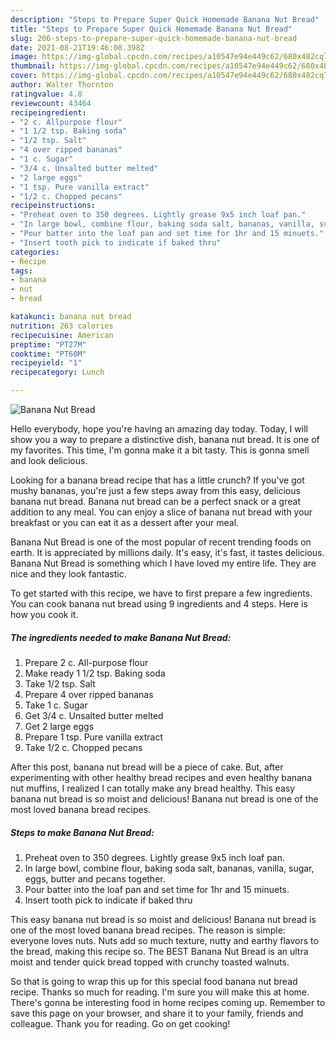 ```yaml
---
description: "Steps to Prepare Super Quick Homemade Banana Nut Bread"
title: "Steps to Prepare Super Quick Homemade Banana Nut Bread"
slug: 206-steps-to-prepare-super-quick-homemade-banana-nut-bread
date: 2021-08-21T19:46:08.398Z
image: https://img-global.cpcdn.com/recipes/a10547e94e449c62/680x482cq70/banana-nut-bread-recipe-main-photo.jpg
thumbnail: https://img-global.cpcdn.com/recipes/a10547e94e449c62/680x482cq70/banana-nut-bread-recipe-main-photo.jpg
cover: https://img-global.cpcdn.com/recipes/a10547e94e449c62/680x482cq70/banana-nut-bread-recipe-main-photo.jpg
author: Walter Thornton
ratingvalue: 4.8
reviewcount: 43464
recipeingredient:
- "2 c. Allpurpose flour"
- "1 1/2 tsp. Baking soda"
- "1/2 tsp. Salt"
- "4 over ripped bananas"
- "1 c. Sugar"
- "3/4 c. Unsalted butter melted"
- "2 large eggs"
- "1 tsp. Pure vanilla extract"
- "1/2 c. Chopped pecans"
recipeinstructions:
- "Preheat oven to 350 degrees. Lightly grease 9x5 inch loaf pan."
- "In large bowl, combine flour, baking soda salt, bananas, vanilla, sugar, eggs, butter and pecans together."
- "Pour batter into the loaf pan and set time for 1hr and 15 minuets."
- "Insert tooth pick to indicate if baked thru"
categories:
- Recipe
tags:
- banana
- nut
- bread

katakunci: banana nut bread 
nutrition: 263 calories
recipecuisine: American
preptime: "PT27M"
cooktime: "PT60M"
recipeyield: "1"
recipecategory: Lunch

---
```



![Banana Nut Bread](https://img-global.cpcdn.com/recipes/a10547e94e449c62/680x482cq70/banana-nut-bread-recipe-main-photo.jpg)

Hello everybody, hope you're having an amazing day today. Today, I will show you a way to prepare a distinctive dish, banana nut bread. It is one of my favorites. This time, I'm gonna make it a bit tasty. This is gonna smell and look delicious.

Looking for a banana bread recipe that has a little crunch? If you&#39;ve got mushy bananas, you&#39;re just a few steps away from this easy, delicious banana nut bread. Banana nut bread can be a perfect snack or a great addition to any meal. You can enjoy a slice of banana nut bread with your breakfast or you can eat it as a dessert after your meal.

Banana Nut Bread is one of the most popular of recent trending foods on earth. It is appreciated by millions daily. It's easy, it's fast, it tastes delicious. Banana Nut Bread is something which I have loved my entire life. They are nice and they look fantastic.


To get started with this recipe, we have to first prepare a few ingredients. You can cook banana nut bread using 9 ingredients and 4 steps. Here is how you cook it.

<!--inarticleads1-->

##### The ingredients needed to make Banana Nut Bread:

1. Prepare 2 c. All-purpose flour
1. Make ready 1 1/2 tsp. Baking soda
1. Take 1/2 tsp. Salt
1. Prepare 4 over ripped bananas
1. Take 1 c. Sugar
1. Get 3/4 c. Unsalted butter melted
1. Get 2 large eggs
1. Prepare 1 tsp. Pure vanilla extract
1. Take 1/2 c. Chopped pecans


After this post, banana nut bread will be a piece of cake. But, after experimenting with other healthy bread recipes and even healthy banana nut muffins, I realized I can totally make any bread healthy. This easy banana nut bread is so moist and delicious! Banana nut bread is one of the most loved banana bread recipes. 

<!--inarticleads2-->

##### Steps to make Banana Nut Bread:

1. Preheat oven to 350 degrees. Lightly grease 9x5 inch loaf pan.
1. In large bowl, combine flour, baking soda salt, bananas, vanilla, sugar, eggs, butter and pecans together.
1. Pour batter into the loaf pan and set time for 1hr and 15 minuets.
1. Insert tooth pick to indicate if baked thru


This easy banana nut bread is so moist and delicious! Banana nut bread is one of the most loved banana bread recipes. The reason is simple: everyone loves nuts. Nuts add so much texture, nutty and earthy flavors to the bread, making this recipe so. The BEST Banana Nut Bread is an ultra moist and tender quick bread topped with crunchy toasted walnuts. 

So that is going to wrap this up for this special food banana nut bread recipe. Thanks so much for reading. I'm sure you will make this at home. There's gonna be interesting food in home recipes coming up. Remember to save this page on your browser, and share it to your family, friends and colleague. Thank you for reading. Go on get cooking!
